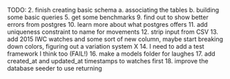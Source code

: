 TODO:
  2. finish creating basic schema
    a. associating the tables
    b. building some basic queries
  5. get some benchmarks
  9. find out to show better errors from postgres
  10. learn more about what postgres offers
  11. add uniqueness constraint to name for movements
  12. strip input from CSV
  13. add 2015 IWC watches and some sort of new column,
      maybe start breaking down colors,
      figuring out a variation system
  X 14. I need to add a test framework I think too (FAIL!)
  16. make a models folder for laughes
  17. add created_at and updated_at timestamps to watches first
  18. improve the database seeder to use returning

